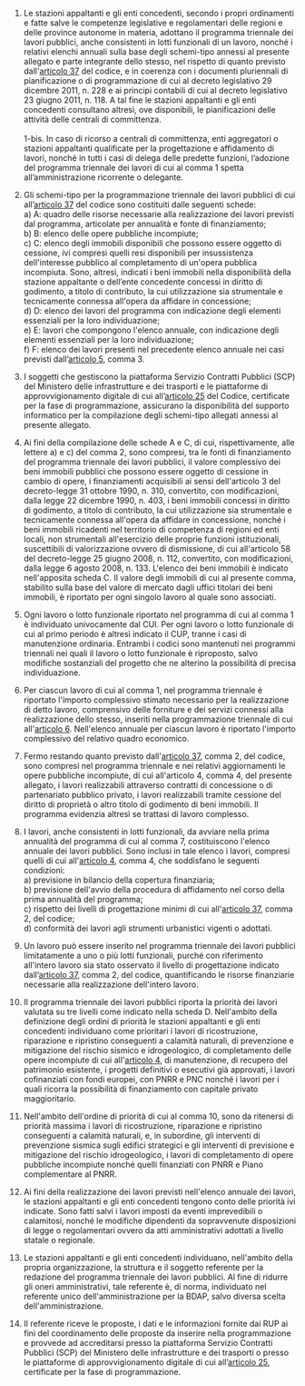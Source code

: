 1. Le stazioni appaltanti e gli enti concedenti, secondo i propri ordinamenti e fatte salve le competenze legislative e regolamentari delle regioni e delle province autonome in materia, adottano il programma triennale dei lavori pubblici, anche consistenti in lotti funzionali di un lavoro, nonché i relativi elenchi annuali sulla base degli schemi-tipo annessi al presente allegato e parte integrante dello stesso, nel rispetto di quanto previsto dall'[articolo 37](/index.html?article=articolo-37&version=1) del codice, e in coerenza con i documenti pluriennali di pianificazione o di programmazione di cui al decreto legislativo 29 dicembre 2011, n. 228 e ai principi contabili di cui al decreto legislativo 23 giugno 2011, n. 118. A tal fine le stazioni appaltanti e gli enti concedenti consultano altresì, ove disponibili, le pianificazioni delle attività delle centrali di committenza. 
<br><br>
1-bis. In caso di ricorso a centrali di committenza, enti aggregatori o stazioni appaltanti qualificate per la progettazione e affidamento di lavori, nonché in tutti i casi di delega delle predette funzioni, l’adozione del programma triennale dei lavori di cui al comma 1 spetta all’amministrazione ricorrente o delegante.

2. Gli schemi-tipo per la programmazione triennale dei lavori pubblici di cui all’[articolo 37](/index.html?article=articolo-37&version=1) del codice sono costituiti dalle seguenti schede:<br>a) A: quadro delle risorse necessarie alla realizzazione dei lavori previsti dal programma, articolate per annualità e fonte di finanziamento;<br>b) B: elenco delle opere pubbliche incompiute;<br>c) C: elenco degli immobili disponibili che possono essere oggetto di cessione, ivi compresi quelli resi disponibili per insussistenza dell'interesse pubblico al completamento di un'opera pubblica incompiuta. Sono, altresì, indicati i beni immobili nella disponibilità della stazione appaltante o dell’ente concedente concessi in diritto di godimento, a titolo di contributo, la cui utilizzazione sia strumentale e tecnicamente connessa all'opera da affidare in concessione;<br>d) D: elenco dei lavori del programma con indicazione degli elementi essenziali per la loro individuazione;<br>e) E: lavori che compongono l'elenco annuale, con indicazione degli elementi essenziali per la loro individuazione;<br>f) F: elenco dei lavori presenti nel precedente elenco annuale nei casi previsti dall’[articolo 5](/index.html?article=allegato-1.5-articolo-5&version=2), comma 3.

3. I soggetti che gestiscono la piattaforma Servizio Contratti Pubblici (SCP) del Ministero delle infrastrutture e dei trasporti e le piattaforme di approvvigionamento digitale di cui all’[articolo 25](/index.html?article=articolo-25&version=1) del Codice, certificate per la fase di programmazione, assicurano la disponibilità del supporto informatico per la compilazione degli schemi-tipo allegati annessi al presente allegato.

4. Ai fini della compilazione delle schede A e C, di cui, rispettivamente, alle lettere a) e c) del comma 2, sono compresi, tra le fonti di finanziamento del programma triennale dei lavori pubblici, il valore complessivo dei beni immobili pubblici che possono essere oggetto di cessione in cambio di opere, i finanziamenti acquisibili ai sensi dell'articolo 3 del decreto-legge 31 ottobre 1990, n. 310, convertito, con modificazioni, dalla legge 22 dicembre 1990, n. 403, i beni immobili concessi in diritto di godimento, a titolo di contributo, la cui utilizzazione sia strumentale e tecnicamente connessa all'opera da affidare in concessione, nonché i beni immobili ricadenti nel territorio di competenza di regioni ed enti locali, non strumentali all'esercizio delle proprie funzioni istituzionali, suscettibili di valorizzazione ovvero di dismissione, di cui all'articolo 58 del decreto-legge 25 giugno 2008, n. 112, convertito, con modificazioni, dalla legge 6 agosto 2008, n. 133. L'elenco dei beni immobili è indicato nell'apposita scheda C. Il valore degli immobili di cui al presente comma, stabilito sulla base del valore di mercato dagli uffici titolari dei beni immobili, è riportato per ogni singolo lavoro al quale sono associati.

5. Ogni lavoro o lotto funzionale riportato nel programma di cui al comma 1 è individuato univocamente dal CUI. Per ogni lavoro o lotto funzionale di cui al primo periodo è altresì indicato il CUP, tranne i casi di manutenzione ordinaria. Entrambi i codici sono mantenuti nei programmi triennali nei quali il lavoro o lotto funzionale è riproposto, salvo modifiche sostanziali del progetto che ne alterino la possibilità di precisa individuazione.

6. Per ciascun lavoro di cui al comma 1, nel programma triennale è riportato l'importo complessivo stimato necessario per la realizzazione di detto lavoro, comprensivo delle forniture e dei servizi connessi alla realizzazione dello stesso, inseriti nella programmazione triennale di cui all'[articolo 6](/index.html?article=allegato-1.5-articolo-6&version=2). Nell'elenco annuale per ciascun lavoro è riportato l'importo complessivo del relativo quadro economico.

7. Fermo restando quanto previsto dall'[articolo 37](/index.html?article=articolo-37&version=1), comma 2, del codice, sono compresi nel programma triennale e nei relativi aggiornamenti le opere pubbliche incompiute, di cui all'articolo 4, comma 4, del presente allegato, i lavori realizzabili attraverso contratti di concessione o di partenariato pubblico privato, i lavori realizzabili tramite cessione del diritto di proprietà o altro titolo di godimento di beni immobili. Il programma evidenzia altresì se trattasi di lavoro complesso.

8. I lavori, anche consistenti in lotti funzionali, da avviare nella prima annualità del programma di cui al comma 7, costituiscono l'elenco annuale dei lavori pubblici. Sono inclusi in tale elenco i lavori, compresi quelli di cui all'[articolo 4](/index.html?article=allegato-1.5-articolo-4&version=2), comma 4, che soddisfano le seguenti condizioni: <br>a) previsione in bilancio della copertura finanziaria;<br>b) previsione dell'avvio della procedura di affidamento nel corso della prima annualità del programma;<br>c) rispetto dei livelli di progettazione minimi di cui all'[articolo 37](/index.html?article=articolo-37&version=1), comma 2, del codice;<br>d) conformità dei lavori agli strumenti urbanistici vigenti o adottati.

9. Un lavoro può essere inserito nel programma triennale dei lavori pubblici limitatamente a uno o più lotti funzionali, purché con riferimento all'intero lavoro sia stato osservato il livello di progettazione indicato dall’[articolo 37](/index.html?article=articolo-37&version=1), comma 2, del codice, quantificando le risorse finanziarie necessarie alla realizzazione dell'intero lavoro.

10. Il programma triennale dei lavori pubblici riporta la priorità dei lavori valutata su tre livelli come indicato nella scheda D. Nell'ambito della definizione degli ordini di priorità le stazioni appaltanti e gli enti concedenti individuano come prioritari i lavori di ricostruzione, riparazione e ripristino conseguenti a calamità naturali, di prevenzione e mitigazione del rischio sismico e idrogeologico, di completamento delle opere incompiute di cui all'[articolo 4](/index.html?article=allegato-1.5-articolo-4&version=2), di manutenzione, di recupero del patrimonio esistente, i progetti definitivi o esecutivi già approvati, i lavori cofinanziati con fondi europei, con PNRR e PNC nonché i lavori per i quali ricorra la possibilità di finanziamento con capitale privato maggioritario.

11. Nell'ambito dell'ordine di priorità di cui al comma 10, sono da ritenersi di priorità massima i lavori di ricostruzione, riparazione e ripristino conseguenti a calamità naturali, e, in subordine, gli interventi di prevenzione sismica sugli edifici strategici e gli interventi di previsione e mitigazione del rischio idrogeologico, i lavori di completamento di opere pubbliche incompiute nonché quelli finanziati con PNRR e Piano complementare al PNRR.

12. Ai fini della realizzazione dei lavori previsti nell'elenco annuale dei lavori, le stazioni appaltanti e gli enti concedenti tengono conto delle priorità ivi indicate. Sono fatti salvi i lavori imposti da eventi imprevedibili o calamitosi, nonché le modifiche dipendenti da sopravvenute disposizioni di legge o regolamentari ovvero da atti amministrativi adottati a livello statale o regionale.

13. Le stazioni appaltanti e gli enti concedenti individuano, nell'ambito della propria organizzazione, la struttura e il soggetto referente per la redazione del programma triennale dei lavori pubblici. Al fine di ridurre gli oneri amministrativi, tale referente è, di norma, individuato nel referente unico dell'amministrazione per la BDAP, salvo diversa scelta dell'amministrazione.

14. Il referente riceve le proposte, i dati e le informazioni fornite dai RUP ai fini del coordinamento delle proposte da inserire nella programmazione e provvede ad accreditarsi presso la piattaforma Servizio Contratti Pubblici (SCP) del Ministero delle infrastrutture e dei trasporti o presso le piattaforme di approvvigionamento digitale di cui all’[articolo 25](/index.html?article=articolo-25&version=1), certificate per la fase di programmazione.